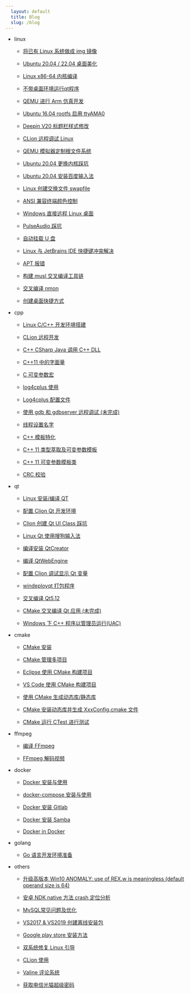 ```yaml
---
  layout: default
  title: Blog
  slug: /blog
---
```

* linux

  * [将已有 Linux 系统做成 img 镜像](blog/linux/001.md)

  * [Ubuntu 20.04 / 22.04 桌面美化](blog/linux/002.md)

  * [Linux x86-64 内核编译](blog/linux/003.md)

  * [不带桌面环境运行qt程序](blog/linux/004.md)

  * [QEMU 进行 Arm 仿真开发](blog/linux/005.md)

  * [Ubuntu 16.04 rootfs 启用 ttyAMA0](blog/linux/006.md)

  * [Deepin V20 标题栏样式修改](blog/linux/007.md)

  * [CLion 远程调试 Linux](blog/linux/008.md)

  * [QEMU 模拟器定制根文件系统](blog/linux/009.md)

  * [Ubuntu 20.04 更换内核踩坑](blog/linux/010.md)

  * [Ubuntu 20.04 安装百度输入法](blog/linux/011.md)

  * [Linux 创建交换文件 swapfile](blog/linux/012.md)

  * [ANSI 兼容终端颜色控制](blog/linux/013.md)

  * [Windows 直接远程 Linux 桌面](blog/linux/014.md)

  * [PulseAudio 踩坑](blog/linux/015.md)

  * [自动挂载 U 盘](blog/linux/016.md)

  * [Linux 与 JetBrains IDE 快捷键冲突解决](blog/linux/017.md)

  * [APT 报错](blog/linux/018.md)

  * [构建 musl 交叉编译工具链](blog/linux/019.md)

  * [交叉编译 nmon](blog/linux/020.md)

  * [创建桌面快捷方式](blog/linux/021.md)

* cpp

  * [Linux C/C++ 开发环境搭建](blog/cpp/001.md)

  * [CLion 远程开发](blog/cpp/002.md)

  * [C++ CSharp Java 调用 C++ DLL](blog/cpp/003.md)

  * [C++11 中的字面量](blog/cpp/004.md)

  * [C 可变参数宏](blog/cpp/005.md)

  * [log4cplus 使用](blog/cpp/006.md)

  * [Log4cplus 配置文件](blog/cpp/007.md)

  * [使用 gdb 和 gdbserver 远程调试 (未完成)](blog/cpp/008.md)

  * [线程设置名字](blog/cpp/009.md)

  * [C++ 模板特化](blog/cpp/010.md)

  * [C++ 11 类型萃取及可变参数模板](blog/cpp/011.md)

  * [C++ 11 可变参数模板类](blog/cpp/012.md)

  * [CRC 校验](blog/cpp/013.md)

* qt

  * [Linux 安装/编译 QT](blog/qt/001.md)

  * [配置 Clion Qt 开发环境](blog/qt/002.md)

  * [Clion 创建 Qt UI Class 踩坑](blog/qt/003.md)

  * [Linux Qt 使用搜狗输入法](blog/qt/004.md)

  * [编译安装 QtCreator](blog/qt/005.md)

  * [编译 QtWebEngine](blog/qt/006.md)

  * [配置 Clion 调试显示 Qt 变量](blog/qt/007.md)

  * [windeployqt 打包程序](blog/qt/008.md)

  * [交叉编译 Qt5.12](blog/qt/009.md)

  * [CMake 交叉编译 Qt 应用 (未完成)](blog/qt/010.md)

  * [Windows 下 C++ 程序以管理员运行(UAC)](blog/qt/011.md)

* cmake

  * [CMake 安装](blog/cmake/001.md)

  * [CMake 管理多项目](blog/cmake/002.md)

  * [Eclipse 使用 CMake 构建项目](blog/cmake/003.md)

  * [VS Code 使用 CMake 构建项目](blog/cmake/004.md)

  * [使用 CMake 生成动态库/静态库](blog/cmake/005.md)

  * [CMake 安装动态库并生成 XxxConfig.cmake 文件](blog/cmake/006.md)

  * [CMake 运行 CTest 进行测试](blog/cmake/007.md)

* ffmpeg

  * [编译 FFmpeg](blog/ffmpeg/001.md)

  * [FFmpeg 解码视频](blog/ffmpeg/002.md)

* docker

  * [Docker 安装与使用](blog/docker/001.md)

  * [docker-compose 安装与使用](blog/docker/002.md)

  * [Docker 安装 Gitlab](blog/docker/003.md)

  * [Docker 安装 Samba](blog/docker/004.md)

  * [Docker in Docker](blog/docker/005.md)

* golang

  * [Go 语言开发环境准备](blog/golang/001.md)

* others

  * [升级高版本 Win10 ANOMALY: use of REX.w is meaningless (default operand size is 64)](blog/others/001.md)

  * [安卓 NDK native 方法 crash 定位分析](blog/others/002.md)

  * [MySQL常见问题及优化](blog/others/003.md)

  * [VS2017 & VS2019 创建离线安装包](blog/others/004.md)

  * [Google play store 安装方法](blog/others/005.md)

  * [双系统修复 Linux 引导](blog/others/006.md)

  * [CLion 使用](blog/others/007.md)

  * [Valine 评论系统](blog/others/008.md)

  * [获取电信光猫超级密码](blog/others/009.md)
